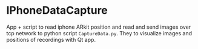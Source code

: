 # IPhoneDataCapture
 
App + script to read iphone ARkit position and read and send images over tcp network to python script `CaptureData.py`. They to visualize images and positions of recordings with Qt app.

